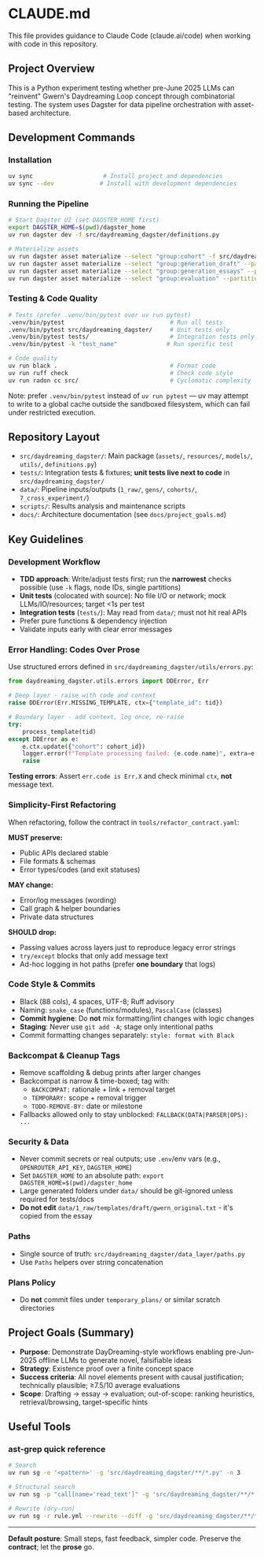 # CLAUDE.md

This file provides guidance to Claude Code (claude.ai/code) when working with code in this repository.

## Project Overview

This is a Python experiment testing whether pre-June 2025 LLMs can "reinvent" Gwern's Daydreaming Loop concept through combinatorial testing. The system uses Dagster for data pipeline orchestration with asset-based architecture.

## Development Commands

### Installation
```bash
uv sync                    # Install project and dependencies
uv sync --dev             # Install with development dependencies
```

### Running the Pipeline
```bash
# Start Dagster UI (set DAGSTER_HOME first)
export DAGSTER_HOME=$(pwd)/dagster_home
uv run dagster dev -f src/daydreaming_dagster/definitions.py

# Materialize assets
uv run dagster asset materialize --select "group:cohort" -f src/daydreaming_dagster/definitions.py
uv run dagster asset materialize --select "group:generation_draft" --partition <gen_id> -f src/daydreaming_dagster/definitions.py
uv run dagster asset materialize --select "group:generation_essays" --partition <gen_id> -f src/daydreaming_dagster/definitions.py
uv run dagster asset materialize --select "group:evaluation" --partition <gen_id> -f src/daydreaming_dagster/definitions.py
```

### Testing & Code Quality
```bash
# Tests (prefer .venv/bin/pytest over uv run pytest)
.venv/bin/pytest                              # Run all tests
.venv/bin/pytest src/daydreaming_dagster/     # Unit tests only
.venv/bin/pytest tests/                       # Integration tests only
.venv/bin/pytest -k "test_name"              # Run specific test

# Code quality
uv run black .                                # Format code
uv run ruff check                             # Check code style
uv run radon cc src/                          # Cyclomatic complexity
```

Note: prefer `.venv/bin/pytest` instead of `uv run pytest` — uv may attempt to write to a global cache outside the sandboxed filesystem, which can fail under restricted execution.

## Repository Layout

- `src/daydreaming_dagster/`: Main package (`assets/`, `resources/`, `models/`, `utils/`, `definitions.py`)
- `tests/`: Integration tests & fixtures; **unit tests live next to code** in `src/daydreaming_dagster/`
- `data/`: Pipeline inputs/outputs (`1_raw/`, `gens/`, `cohorts/`, `7_cross_experiment/`)
- `scripts/`: Results analysis and maintenance scripts
- `docs/`: Architecture documentation (see `docs/project_goals.md`)

## Key Guidelines

### Development Workflow

- **TDD approach**: Write/adjust tests first; run the **narrowest** checks possible (use `-k` flags, node IDs, single partitions)
- **Unit tests** (colocated with source): No file I/O or network; mock LLMs/IO/resources; target <1s per test
- **Integration tests** (`tests/`): May read from `data/`; must not hit real APIs
- Prefer pure functions & dependency injection
- Validate inputs early with clear error messages

### Error Handling: Codes Over Prose

Use structured errors defined in `src/daydreaming_dagster/utils/errors.py`:

```python
from daydreaming_dagster.utils.errors import DDError, Err

# Deep layer - raise with code and context
raise DDError(Err.MISSING_TEMPLATE, ctx={"template_id": tid})

# Boundary layer - add context, log once, re-raise
try:
    process_template(tid)
except DDError as e:
    e.ctx.update({"cohort": cohort_id})
    logger.error(f"Template processing failed: {e.code.name}", extra=e.ctx)
    raise
```

**Testing errors**: Assert `err.code is Err.X` and check minimal `ctx`, **not** message text.

### Simplicity-First Refactoring

When refactoring, follow the contract in `tools/refactor_contract.yaml`:

**MUST preserve:**
- Public APIs declared stable
- File formats & schemas
- Error types/codes (and exit statuses)

**MAY change:**
- Error/log messages (wording)
- Call graph & helper boundaries
- Private data structures

**SHOULD drop:**
- Passing values across layers just to reproduce legacy error strings
- `try/except` blocks that only add message text
- Ad-hoc logging in hot paths (prefer **one boundary** that logs)

### Code Style & Commits

- Black (88 cols), 4 spaces, UTF-8; Ruff advisory
- Naming: `snake_case` (functions/modules), `PascalCase` (classes)
- **Commit hygiene**: Do **not** mix formatting/lint changes with logic changes
- **Staging**: Never use `git add -A`; stage only intentional paths
- Commit formatting changes separately: `style: format with Black`

### Backcompat & Cleanup Tags

- Remove scaffolding & debug prints after larger changes
- Backcompat is narrow & time-boxed; tag with:
  - `BACKCOMPAT:` rationale + link + removal target
  - `TEMPORARY:` scope + removal trigger
  - `TODO-REMOVE-BY:` date or milestone
- Fallbacks allowed only to stay unblocked: `FALLBACK(DATA|PARSER|OPS): ...`

### Security & Data

- Never commit secrets or real outputs; use `.env`/env vars (e.g., `OPENROUTER_API_KEY`, `DAGSTER_HOME`)
- Set `DAGSTER_HOME` to an absolute path: `export DAGSTER_HOME=$(pwd)/dagster_home`
- Large generated folders under `data/` should be git-ignored unless required for tests/docs
- **Do not edit** `data/1_raw/templates/draft/gwern_original.txt` - it's copied from the essay

### Paths

- Single source of truth: `src/daydreaming_dagster/data_layer/paths.py`
- Use `Paths` helpers over string concatenation

### Plans Policy

- Do **not** commit files under `temporary_plans/` or similar scratch directories

## Project Goals (Summary)

- **Purpose**: Demonstrate DayDreaming-style workflows enabling pre-Jun-2025 offline LLMs to generate novel, falsifiable ideas
- **Strategy**: Existence proof over a finite concept space
- **Success criteria**: All novel elements present with causal justification; technically plausible; ≥7.5/10 average evaluations
- **Scope**: Drafting → essay → evaluation; out-of-scope: ranking heuristics, retrieval/browsing, target-specific hints

## Useful Tools

### ast-grep quick reference
```bash
# Search
uv run sg -e '<pattern>' -g 'src/daydreaming_dagster/**/*.py' -n 3

# Structural search
uv run sg -p "call[name='read_text']" -g 'src/daydreaming_dagster/**/*.py'

# Rewrite (dry-run)
uv run sg -r rule.yml --rewrite --diff -g 'src/daydreaming_dagster/**/*.py'
```

---

**Default posture**: Small steps, fast feedback, simpler code. Preserve the **contract**; let the **prose** go.
